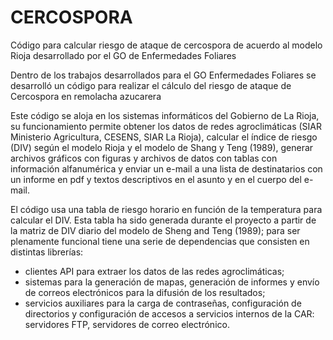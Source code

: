 # CERCOSPORA
Código para calcular riesgo de ataque de cercospora de acuerdo al modelo Rioja desarrollado por el GO de Enfermedades Foliares

Dentro de los trabajos desarrollados para el GO Enfermedades Foliares se desarrolló un código para realizar el cálculo del riesgo
de ataque de Cercospora en remolacha azucarera

Este código se aloja en los sistemas informáticos del Gobierno de La Rioja, su funcionamiento permite obtener los datos de redes
agroclimáticas (SIAR Ministerio Agricultura, CESENS, SIAR La Rioja), calcular el índice de riesgo (DIV) según el modelo Rioja y
el modelo de Shang y Teng (1989), generar archivos gráficos con figuras y archivos de datos con tablas con información alfanumérica
y enviar un e-mail a una lista de destinatarios con un informe en pdf y textos descriptivos en el asunto y en el cuerpo del e-mail.

El código usa una tabla de riesgo horario en función de la temperatura para calcular el DIV. Esta tabla ha sido generada durante 
el proyecto a partir de la matriz de DIV diario del modelo de Sheng and Teng (1989); para ser plenamente funcional tiene una serie
de dependencias que consisten en distintas librerías: 

-	clientes API para extraer los datos de las redes agroclimáticas;
-	sistemas para la generación de mapas, generación de informes y  envío de correos electrónicos para la difusión de los resultados;
-	servicios auxiliares para la carga de contraseñas, configuración de directorios y configuración de accesos a servicios internos
de la CAR: servidores FTP, servidores de correo electrónico.
